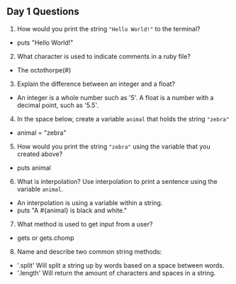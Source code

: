 ## Day 1 Questions

1. How would you print the string `"Hello World!"` to the terminal?
 * puts "Hello World!"

2. What character is used to indicate comments in a ruby file?
 * The octothorpe(#)

3. Explain the difference between an integer and a float?
 * An integer is a whole number such as '5'. A float is a number with a decimal point, such as '5.5'.

4. In the space below, create a variable `animal` that holds the string `"zebra"`
 * animal = "zebra"

5. How would you print the string `"zebra"` using the variable that you created above?
 * puts animal

6. What is interpolation? Use interpolation to print a sentence using the variable `animal`.
 * An interpolation is using a variable within a string.
 * puts "A #{animal} is black and white."

7. What method is used to get input from a user?
 * gets or gets.chomp

8. Name and describe two common string methods:
 * '.split' Will split a string up by words based on a space between words.
 * '.length' Will return the amount of characters and spaces in a string.
